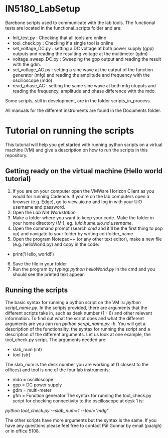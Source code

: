 # IN5180_LabSetup
Barebone scripts used to communicate with the lab tools. The functional tests are located in the functional_scripts folder and are:
- Init_test.py : Checking that all tools are online
- tool_check.py : Checking if a single tool is online
- set_voltage_DC.py : setting a DC voltage at both power supply (gpp) outputs and reading the resulting voltage at the multimeter (gdm)
- voltage_sweep_DC.py : Sweeping the gpp output and reading the result with the gdm.
- set_votlage_AC.py : setting a sine wave at the output of the function generator (mfg) and reading the amplitude and frequency with the oscilloscope (mdo)
- read_phase_AC : setting the same sine wave at both mfg otuputs and reading the frequency, amplitude and phase difference with the mdo.

Some scripts, still in development, are in the folder scripts_in_process.

All manuals for the different instruments are found in the Documents folder.

# Tutorial on running the scripts

This tutorial will help you get started with running python scripts on a virtual machine (VM) and give a description on how to run the scripts in this repository. 

## Getting ready on the virtual machine (Hello world tutorial)

1. If you are on your computer open the VMWare Horizon Client as you would for running Cadence. If you're on the lab computers open a browser (e.g. Edge), go to view.uio.no and log in with your UiO username and password. 
2. Open the *Lab Net Workstation*
3. Make a folder where you want to keep your code. Make the folder in your home directory (M:), eg. *\\uio\hume.uio.no\username*.
4. Open the command prompt (search *cmd* and it'll be the first thing to pop up) and navigate to your folder by writing cd /folder_name
5. Open the program Notepad++ (or any other text editor), make a new file (e.g. helloWorld.py) and copy in the code:
* print('Hello, world!')
6. Save the file in your folder
7. Run the program by typing: *python helloWorld.py* in the cmd and you should see the printed text appear.

## Running the scripts

The basic syntax for running a python script on the VM is: *python script_name.py*. In the scripts provided, there are arguments that the different scripts take in, such as desk number (1 - 6) and other relevant information. To find out what the script does and what the different arguments are you can run *python script_name.py -h*. You will get a description of the functionality, the syntax for running the script and a description of the different arguments. Let us look at one example, the tool_check.py script. The arguments needed are:
* slab_num (int)
* tool (str)
  
The slab_num is the desk number you are working at (1 closest to the offices) and tool is one of the four lab instruments:

* mdo = oscilloscope
* gpp = DC power supply
* gdm = multi-meter
* gfm = Function generator
The syntax for running the tool_check.py script for checking connectivity to the oscilloscope at desk 1 is:

*python tool_check.py --slab_num=1 --tool="mdg"*

The other scripts have more arguments but the syntax is the same. If you have any questions please feel free to contact Pål Gunnar by email (paalgh) or in office 5108.



